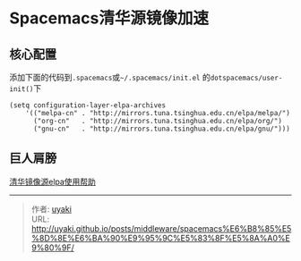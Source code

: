 # Spacemacs清华源镜像加速


<!--more-->
## 核心配置

添加下面的代码到`.spacemacs`或`~/.spacemacs/init.el` 的`dotspacemacs/user-init()`下

```elpa
(setq configuration-layer-elpa-archives
    '(("melpa-cn" . "http://mirrors.tuna.tsinghua.edu.cn/elpa/melpa/")
      ("org-cn"   . "http://mirrors.tuna.tsinghua.edu.cn/elpa/org/")
      ("gnu-cn"   . "http://mirrors.tuna.tsinghua.edu.cn/elpa/gnu/")))
```

## 巨人肩膀
[清华镜像源elpa使用帮助](https://mirror.tuna.tsinghua.edu.cn/help/elpa/)


---

> 作者: [uyaki](https://www.github.com/uyaki)  
> URL: http://uyaki.github.io/posts/middleware/spacemacs%E6%B8%85%E5%8D%8E%E6%BA%90%E9%95%9C%E5%83%8F%E5%8A%A0%E9%80%9F/  

